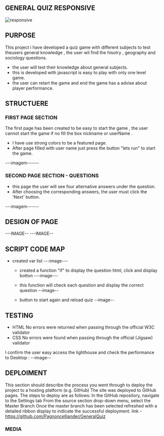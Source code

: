 ## GENERAL QUIZ RESPONSIVE
![responsive](https://github.com/Pagnoncelliander/GeneralQuiz/assets/134398235/c6371f8d-4a30-499f-a00c-9af9a19c4079)


## PURPOSE
This project i have developed a quiz game with different subjects to test theusers general knowledge , the user wil find the hisotry , geography and  sociology questions. 

* the user will test their knowledge about general subjects.
* this  is developed with javascript is easy to play with only one level game.
* the user can retart the game and end the game has a advise about player performance.

 ## STRUCTUERE
### FIRST PAGE SECTION

The first page has been created to be easy to start the game , the user cannot start the game if no fill the box nickname or userName .

  * I have use strong colors to be a featured page.
  * After page filled with user name just press the button "lets run" to start the game.

---imagem------
 
### SECOND PAGE SECTION - QUESTIONS

 * this page the user will see four alternative answers under the question.
 * After choosing the corresponding answers, the user must click the 'Next' button.

---imagem------

 ## DESIGN OF PAGE
---IMAGE--
---IMAGE--

## SCRIPT CODE MAP

* created var list
---image---

  * created a function "if" to display the question html, click and display botton
 ---image---
  * this function will check each question and display the correct question
    --image--
    
  * button to start again and reload quiz
    --image--

## TESTING

* HTML No errors were returned when passing through the official W3C validator
* CSS No errors were found when passing through the official (Jigsaw) validator

I confirm the user easy access the lighthouse and check the performance to Desktop :
--image--



## DEPLOIMENT
This section should describe the process you went through to deploy the project to a hosting platform (e.g. GitHub)
The site was deployed to GitHub pages. The steps to deploy are as follows:
In the GitHub repository, navigate to the Settings tab
From the source section drop-down menu, select the Master Branch
Once the master branch has been selected
refreshed with a detailed ribbon display to indicate the successful deployment.
link  - https://github.com/Pagnoncelliander/GeneralQuiz

### MEDIA

